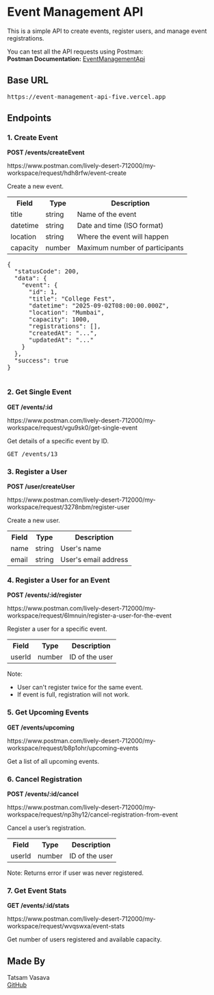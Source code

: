 <!DOCTYPE html>
<html lang="en">

<body>

  <h1>Event Management API</h1>
  <p>This is a simple API to create events, register users, and manage event registrations.</p>
  <p>
    You can test all the API requests using Postman: <br />
    <strong>Postman Documentation:</strong>
    <a href="https://www.postman.com/lively-desert-712000/my-workspace/documentation/9gjx7hs/event-api" target="_blank">EventManagementApi</a>
  </p>

  <h2>Base URL</h2>
  <pre>https://event-management-api-five.vercel.app</pre>

  <h2>Endpoints</h2>

  <h3>1. Create Event</h3>
  <p><strong>POST /events/createEvent</strong></p>
  <a>https://www.postman.com/lively-desert-712000/my-workspace/request/hdh8rfw/event-create</a>
  <p>Create a new event.</p>
  <table>
    <tr><th>Field</th><th>Type</th><th>Description</th></tr>
    <tr><td>title</td><td>string</td><td>Name of the event</td></tr>
    <tr><td>datetime</td><td>string</td><td>Date and time (ISO format)</td></tr>
    <tr><td>location</td><td>string</td><td>Where the event will happen</td></tr>
    <tr><td>capacity</td><td>number</td><td>Maximum number of participants</td></tr>
  </table>

  <pre>
{
  "statusCode": 200,
  "data": {
    "event": {
      "id": 1,
      "title": "College Fest",
      "datetime": "2025-09-02T08:00:00.000Z",
      "location": "Mumbai",
      "capacity": 1000,
      "registrations": [],
      "createdAt": "...",
      "updatedAt": "..."
    }
  },
  "success": true
}
  </pre>

  <h3>2. Get Single Event</h3>
  <p><strong>GET /events/:id</strong></p>
  <a>https://www.postman.com/lively-desert-712000/my-workspace/request/vgu9sk0/get-single-event</a>
  <p>Get details of a specific event by ID.</p>
  <pre>GET /events/13</pre>

  <h3>3. Register a User</h3>
  <p><strong>POST /user/createUser</strong></p>
  <a>https://www.postman.com/lively-desert-712000/my-workspace/request/3278nbm/register-user</a>
  <p>Create a new user.</p>
  <table>
    <tr><th>Field</th><th>Type</th><th>Description</th></tr>
    <tr><td>name</td><td>string</td><td>User's name</td></tr>
    <tr><td>email</td><td>string</td><td>User's email address</td></tr>
  </table>

  <h3>4. Register a User for an Event</h3>
  <p><strong>POST /events/:id/register</strong></p>
  <a>https://www.postman.com/lively-desert-712000/my-workspace/request/6lmnuin/register-a-user-for-the-event</a>
  <p>Register a user for a specific event.</p>
  <table>
    <tr><th>Field</th><th>Type</th><th>Description</th></tr>
    <tr><td>userId</td><td>number</td><td>ID of the user</td></tr>
  </table>
  <p>Note:</p>
  <ul>
    <li>User can't register twice for the same event.</li>
    <li>If event is full, registration will not work.</li>
  </ul>

  <h3>5. Get Upcoming Events</h3>
  <p><strong>GET /events/upcoming</strong></p>
  <a>https://www.postman.com/lively-desert-712000/my-workspace/request/b8p1ohr/upcoming-events </a>
  <p>Get a list of all upcoming events.</p>

  <h3>6. Cancel Registration</h3>
  <p><strong>POST /events/:id/cancel</strong></p>
  <a>https://www.postman.com/lively-desert-712000/my-workspace/request/np3hy12/cancel-registration-from-event</a>
  <p>Cancel a user’s registration.</p>
  <table>
    <tr><th>Field</th><th>Type</th><th>Description</th></tr>
    <tr><td>userId</td><td>number</td><td>ID of the user</td></tr>
  </table>
  <p>Note: Returns error if user was never registered.</p>

  <h3>7. Get Event Stats</h3>
  <p><strong>GET /events/:id/stats</strong></p>
  <a>https://www.postman.com/lively-desert-712000/my-workspace/request/wvqswxa/event-stats</a>
  <p>Get number of users registered and available capacity.</p>

  <h2>Made By</h2>
  <p>Tatsam Vasava<br />
  <a href="https://github.com/sezerz1121" target="_blank">GitHub</a></p>

</body>
</html>
